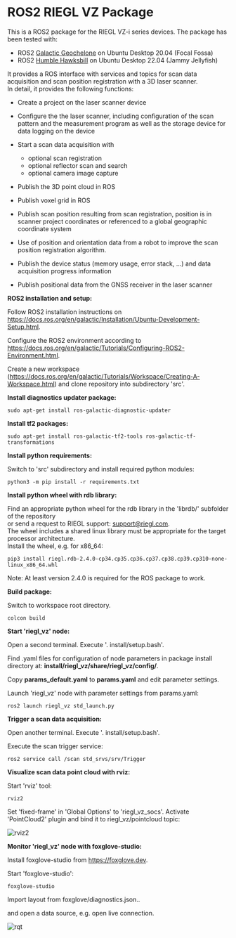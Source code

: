 # ROS2 RIEGL VZ Package

This is a ROS2 package for the RIEGL VZ-i series devices.
The package has been tested with:  
- ROS2 [Galactic Geochelone](https://docs.ros.org/en/galactic/index.html) on Ubuntu Desktop 20.04 (Focal Fossa)  
- ROS2 [Humble Hawksbill](https://docs.ros.org/en/humble/index.html) on Ubuntu Desktop 22.04 (Jammy Jellyfish)  

It provides a ROS interface with services and topics for scan data acquisition and scan position registration with a 3D laser scanner.  
In detail, it provides the following functions:

* Create a project on the laser scanner device

* Configure the the laser scanner, including configuration of the scan pattern and the measurement program as well as the storage device for data logging on the device

* Start a scan data acquisition with
  - optional scan registration
  - optional reflector scan and search
  - optional camera image capture

* Publish the 3D point cloud in ROS

* Publish voxel grid in ROS

* Publish scan position resulting from scan registration, position is in scanner project coordinates or referenced to a global geographic coordinate system

* Use of position and orientation data from a robot to improve the scan position registration algorithm.

* Publish the device status (memory usage, error stack, ...) and data acquisition progress information

* Publish positional data from the GNSS receiver in the laser scanner

**ROS2 installation and setup:**

Follow ROS2 installation instructions on https://docs.ros.org/en/galactic/Installation/Ubuntu-Development-Setup.html.

Configure the ROS2 environment according to https://docs.ros.org/en/galactic/Tutorials/Configuring-ROS2-Environment.html.

Create a new workspace (https://docs.ros.org/en/galactic/Tutorials/Workspace/Creating-A-Workspace.html)
and clone repository into subdirectory 'src'.

**Install diagnostics updater package:**

```sudo apt-get install ros-galactic-diagnostic-updater```

**Install tf2 packages:**

```sudo apt-get install ros-galactic-tf2-tools ros-galactic-tf-transformations```

**Install python requirements:**

Switch to 'src' subdirectory and install required python modules:

```python3 -m pip install -r requirements.txt```

**Install python wheel with rdb library:**

Find an appropriate python wheel for the rdb library in the 'librdb/' subfolder of the repository  
or send a request to RIEGL support: support@riegl.com.  
The wheel includes a shared linux library must be appropriate for the target processor architecture.  
Install the wheel, e.g. for x86_64:

```pip3 install riegl.rdb-2.4.0-cp34.cp35.cp36.cp37.cp38.cp39.cp310-none-linux_x86_64.whl```

Note: At least version 2.4.0 is required for the ROS package to work.

**Build package:**

Switch to workspace root directory.

```colcon build```

**Start 'riegl_vz' node:**

Open a second terminal. Execute '. install/setup.bash'.

Find .yaml files for configuration of node parameters in package install directory at: **install/riegl_vz/share/riegl_vz/config/**.

Copy **params_default.yaml** to **params.yaml** and edit parameter settings.

Launch 'riegl_vz' node with parameter settings from params.yaml:

```ros2 launch riegl_vz std_launch.py```

**Trigger a scan data acquisition:**

Open another terminal. Execute '. install/setup.bash'.

Execute the scan trigger service:

```ros2 service call /scan std_srvs/srv/Trigger```

**Visualize scan data point cloud with rviz:**

Start 'rviz' tool:

```rviz2```

Set 'fixed-frame' in 'Global Options' to 'riegl_vz_socs'. Activate 'PointCloud2' plugin and bind it to riegl_vz/pointcloud topic:

![rviz2](riegl_vz/img/rviz2.png)

**Monitor 'riegl_vz' node with foxglove-studio:**

Install foxglove-studio from https://foxglove.dev.

Start 'foxglove-studio':

```foxglove-studio```

Import layout from foxglove/diagnostics.json..

and open a data source, e.g. open live connection.

![rqt](riegl_vz/img/foxglove.png)
